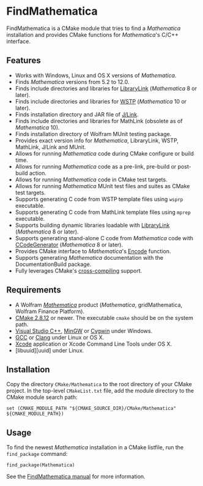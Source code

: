 FindMathematica
===============

FindMathematica is a CMake module that tries to find a *Mathematica* installation and
provides CMake functions for *Mathematica*'s C/C++ interface.

Features
--------

* Works with Windows, Linux and OS X versions of *Mathematica*.
* Finds *Mathematica* versions from 5.2 to 12.0.
* Finds include directories and libraries for [LibraryLink][wll] (*Mathematica* 8 or later).
* Finds include directories and libraries for [WSTP][wstp] (*Mathematica* 10 or later).
* Finds installation directory and JAR file of [J/Link][jlnk].
* Finds include directories and libraries for MathLink (obsolete as of *Mathematica* 10).
* Finds installation directory of Wolfram MUnit testing package.
* Provides exact version info for *Mathematica*, LibraryLink, WSTP, MathLink, J/Link and MUnit.
* Allows for running *Mathematica* code during CMake configure or build time.
* Allows for running *Mathematica* code as a pre-link, pre-build or post-build action.
* Allows for running *Mathematica* code in CMake test targets.
* Allows for running *Mathematica* MUnit test files and suites as CMake test targets.
* Supports generating C code from WSTP template files using `wsprp` executable.
* Supports generating C code from MathLink template files using `mprep` executable.
* Supports building dynamic libraries loadable with [LibraryLink][wll] (*Mathematica* 8 or later).
* Supports generating stand-alone C code from *Mathematica* code with [CCodeGenerator][ccg]
  (*Mathematica* 8 or later).
* Provides CMake interface to *Mathematica*'s [Encode][encd] function.
* Supports generating *Mathematica* documentation with the DocumentationBuild package.
* Fully leverages CMake's [cross-compiling][ccrc] support.

Requirements
------------

* A Wolfram [*Mathematica*][wmma] product (*Mathematica*, gridMathematica, Wolfram Finance Platform).
* [CMake 2.8.12][cmk] or newer. The executable `cmake` should be on the system path.
* [Visual Studio C++][vslstd], [MinGW][mingw] or [Cygwin][cgwn] under Windows.
* [GCC][gcc] or [Clang][clang] under Linux or OS X.
* [Xcode][xcdt] application or Xcode Command Line Tools under OS X.
* [libuuid][uuid] under Linux.

Installation
------------

Copy the directory `CMake/Mathematica` to the root directory of your CMake project. In the
top-level `CMakeList.txt` file, add the module directory to the CMake module search path:

    set (CMAKE_MODULE_PATH "${CMAKE_SOURCE_DIR}/CMake/Mathematica" ${CMAKE_MODULE_PATH})

Usage
-----

To find the newest *Mathematica* installation in a CMake listfile, run the `find_package`
command:

    find_package(Mathematica)

See the [FindMathematica manual][manual] for more information.

[ccg]:http://reference.wolfram.com/language/CCodeGenerator/guide/CCodeGenerator.html
[ccrc]:http://www.cmake.org/Wiki/CMake_Cross_Compiling
[clang]:http://clang.llvm.org/
[cgwn]:http://www.cygwin.com/
[cmk]:http://www.cmake.org/download/
[encd]:http://reference.wolfram.com/language/ref/Encode.html
[gcc]:http://gcc.gnu.org/
[jlnk]:http://reference.wolfram.com/language/JLink/tutorial/Overview.html
[libuuid]:https://linux.die.net/man/3/libuuid
[manual]:https://github.com/sakra/FindMathematica/blob/master/MANUAL.md
[mingw]:http://www.mingw.org/
[vslstd]:http://msdn.microsoft.com/vstudio/
[wll]:http://reference.wolfram.com/language/guide/LibraryLink.html
[wmma]:http://www.wolfram.com/mathematica/
[wstp]:http://reference.wolfram.com/language/tutorial/WSTPAndExternalProgramCommunicationOverview.html
[xcdt]:http://developer.apple.com/xcode/
